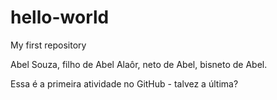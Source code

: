 # hello-world
My first repository

Abel Souza, filho de Abel Alaôr, neto de Abel, bisneto de Abel.

Essa é a primeira atividade no GitHub - talvez a última?
